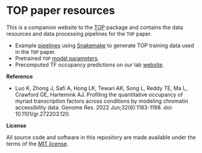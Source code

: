 # TOP paper resources

This is a companion website to the [TOP][top-package] package and 
contains the data resources and data processing pipelines for the `TOP` paper.

  * Example [pipelines][snakemake-pipeline] using [Snakemake][snakemake] to 
  generate TOP training data used in the `TOP` paper.
  * Pretrained `TOP` [model parameters][pretrained-model].
  * Precomputed TF occupancy predictions on our lab [website][top-predictions].

**Reference**

* Luo K, Zhong J, Safi A, Hong LK, Tewari AK, Song L, Reddy TE, Ma L, 
Crawford GE, Hartemink AJ. 
Profiling the quantitative occupancy of myriad transcription factors across 
conditions by modeling chromatin accessibility data. 
Genome Res. 2022 Jun;32(6):1183-1198. doi: 10.1101/gr.272203.120.


**License**

All source code and software in this repository are made available
under the terms of the [MIT license][mit-license].

[top-package]: https://github.com/HarteminkLab/TOP
[top-webiste]: https://kevinlkx.github.io/TOP
[top-resources-github]: https://github.com/HarteminkLab/TOP-paper-resources
[mit-license]: https://opensource.org/licenses/mit-license.html
[snakemake]: https://snakemake.readthedocs.io/en/stable/
[snakemake-pipeline]: https://github.com/HarteminkLab/TOP-paper-resources/tree/main/code/snakemake
[pretrained-model]: https://github.com/HarteminkLab/TOP-paper-resources/tree/main/data/trained_model_coef
[top-predictions]: https://duke.box.com/v/toppredictionsgr202204
